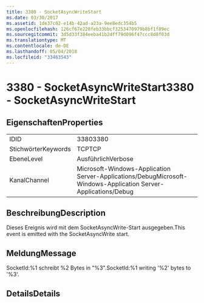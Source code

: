```yaml
---
title: 3380 - SocketAsyncWriteStart
ms.date: 03/30/2017
ms.assetid: 1de37c02-e14b-42ad-a23a-9ee8edc354b5
ms.openlocfilehash: 126cf67e228feb33bbcf3253470979b8bf1f89ec
ms.sourcegitcommit: 3d5d33f384eeba41b2dff79d096f47ccc8d8f03d
ms.translationtype: MT
ms.contentlocale: de-DE
ms.lasthandoff: 05/04/2018
ms.locfileid: "33463543"
---
```

# <a name="3380---socketasyncwritestart"></a><span data-ttu-id="946eb-102">3380 - SocketAsyncWriteStart</span><span class="sxs-lookup"><span data-stu-id="946eb-102">3380 - SocketAsyncWriteStart</span></span>
## <a name="properties"></a><span data-ttu-id="946eb-103">Eigenschaften</span><span class="sxs-lookup"><span data-stu-id="946eb-103">Properties</span></span>  
  
|||  
|-|-|  
|<span data-ttu-id="946eb-104">ID</span><span class="sxs-lookup"><span data-stu-id="946eb-104">ID</span></span>|<span data-ttu-id="946eb-105">3380</span><span class="sxs-lookup"><span data-stu-id="946eb-105">3380</span></span>|  
|<span data-ttu-id="946eb-106">Stichwörter</span><span class="sxs-lookup"><span data-stu-id="946eb-106">Keywords</span></span>|<span data-ttu-id="946eb-107">TCP</span><span class="sxs-lookup"><span data-stu-id="946eb-107">TCP</span></span>|  
|<span data-ttu-id="946eb-108">Ebene</span><span class="sxs-lookup"><span data-stu-id="946eb-108">Level</span></span>|<span data-ttu-id="946eb-109">Ausführlich</span><span class="sxs-lookup"><span data-stu-id="946eb-109">Verbose</span></span>|  
|<span data-ttu-id="946eb-110">Kanal</span><span class="sxs-lookup"><span data-stu-id="946eb-110">Channel</span></span>|<span data-ttu-id="946eb-111">Microsoft-Windows-Application Server-Applications/Debug</span><span class="sxs-lookup"><span data-stu-id="946eb-111">Microsoft-Windows-Application Server-Applications/Debug</span></span>|  
  
## <a name="description"></a><span data-ttu-id="946eb-112">Beschreibung</span><span class="sxs-lookup"><span data-stu-id="946eb-112">Description</span></span>  
 <span data-ttu-id="946eb-113">Dieses Ereignis wird mit dem SocketAsyncWrite-Start ausgegeben.</span><span class="sxs-lookup"><span data-stu-id="946eb-113">This event is emitted with the SocketAsyncWrite start.</span></span>  
  
## <a name="message"></a><span data-ttu-id="946eb-114">Meldung</span><span class="sxs-lookup"><span data-stu-id="946eb-114">Message</span></span>  
 <span data-ttu-id="946eb-115">SocketId:%1 schreibt %2 Bytes in "%3".</span><span class="sxs-lookup"><span data-stu-id="946eb-115">SocketId:%1 writing '%2' bytes to '%3'.</span></span>  
  
## <a name="details"></a><span data-ttu-id="946eb-116">Details</span><span class="sxs-lookup"><span data-stu-id="946eb-116">Details</span></span>

